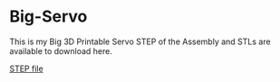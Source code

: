# Big-Servo
This is my Big 3D Printable Servo
STEP of the Assembly and STLs are available to download here.

[STEP file](BIG_SERVO_V1_ASSEMBLY.STEP)
